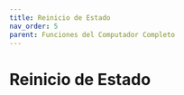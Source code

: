 ```yaml
---
title: Reinicio de Estado
nav_order: 5
parent: Funciones del Computador Completo
---
```


# Reinicio de Estado